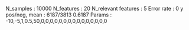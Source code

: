 N_samples                     : 10000
N_features                    : 20
N_relevant features           : 5
Error rate                    : 0
y pos/neg, mean               : 6187/3813 0.6187
Params                        : -10,-5,1,0.5,50,0,0,0,0,0,0,0,0,0,0,0,0,0,0,0
